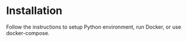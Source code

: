 # Installation
Follow the instructions to setup Python environment, run Docker, or use docker-compose.